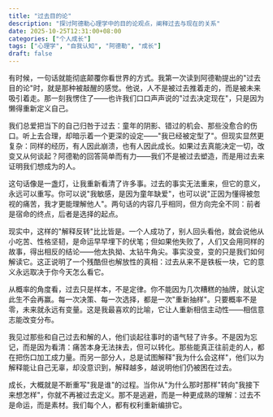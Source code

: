 ```yaml
---
title: "过去目的论"
description: "探讨阿德勒心理学中的目的论观点，阐释过去与现在的关系"
date: 2025-10-25T12:31:00+08:00
categories: ["个人成长"]
tags: ["心理学", "自我认知", "阿德勒", "成长"]
draft: false
---
```


有时候，一句话就能彻底颠覆你看世界的方式。我第一次读到阿德勒提出的"过去目的论"时，就是那种被敲醒的感觉。他说，人不是被过去推着走的，而是被未来吸引着走。那一刻我愣住了——也许我们口口声声说的"过去决定现在"，只是因为懒得重新定义自己。

我们总爱把当下的自己归咎于过去：童年的阴影、错过的机会、那些没愈合的伤口。听上去合理，却暗示着一个更深的设定——"我已经被定型了"。但现实显然更复杂：同样的经历，有人因此崩溃，也有人因此成长。如果过去真能决定一切，改变又从何谈起？阿德勒的回答简单而有力——我们不是被过去塑造，而是用过去来证明我们想成为的人。

这句话像是一盏灯，让我重新看清了许多事。过去的事实无法重来，但它的意义，永远可以重写。你可以说"我敏感，是因为童年缺爱"，也可以说"正因为懂得被忽视的痛苦，我才更能理解他人"。两句话的内容几乎相同，但方向完全不同：前者是宿命的终点，后者是选择的起点。

现实中，这样的"解释反转"比比皆是。一个人成功了，别人回头看他，就会说他从小吃苦、性格坚韧，是命运早早埋下的伏笔；但如果他失败了，人们又会用同样的故事，得出相反的结论——他太执拗、太钻牛角尖。事实没变，变的只是我们如何解读它。这正说明了一个残酷但也解放性的真相：过去从来不是铁板一块，它的意义永远取决于你今天怎么看它。

从概率的角度看，过去只是样本，不是定律。你不能因为几次糟糕的抽牌，就认定此生不会再赢。每一次决策、每一次选择，都是一次"重新抽样"。只要概率不是零，未来就永远有变量。这是我最喜欢的比喻，它让人重新相信主动性——相信意志能改变分布。

我见过那些和自己过去和解的人，他们谈起往事时的语气轻了许多。不是因为忘记，而是因为看清：痛苦本身无法抹去，但可以转化。那些能真正往前走的人，都在把伤口加工成力量。而另一部分人，总是试图解释"我为什么会这样"，他们以为解释能让自己无辜，却没意识到，解释越多，越说明他们仍被困在过去。

成长，大概就是不断重写"我是谁"的过程。当你从"为什么那时那样"转向"我接下来想怎样"，你就不再被过去定义。那不是逃避，而是一种更成熟的理解：过去不是命运，而是素材。我们每个人，都有权利重新编排它。